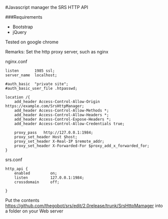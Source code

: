 #Javascript manager the SRS HTTP API

###Requirements
* Bootstrap
* jQuery

Tested on google chrome

Remarks:
Set the http proxy server, such as nginx

nginx.conf
```
listen       1985 ssl;
server_name  localhost;

#auth_basic  "private site";
#auth_basic_user_file .htpasswd;                

location /{       
    add_header Access-Control-Allow-Origin https://example.com/SrsHttpManager;
    add_header Access-Control-Allow-Methods *;
    add_header Access-Control-Allow-Headers *;
    add_header Access-Control-Expose-Headers *;
    add_header Access-Control-Allow-Credentials true;
    
    proxy_pass   http://127.0.0.1:1984;                
    proxy_set_header Host $host;
    proxy_set_header X-Real-IP $remote_addr;
    proxy_set_header X-Forwarded-For $proxy_add_x_forwarded_for;            
}
```

srs.conf
```
http_api {
    enabled         on;
    listen          127.0.0.1:1984;
    crossdomain     off;
    
}
```

Put the contents https://github.com/thegobot/srs/edit/2.0release/trunk/SrsHttpMamager into a folder on your Web server 

